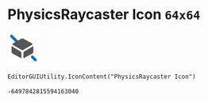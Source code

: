 # PhysicsRaycaster Icon `64x64`
<img src="/img/PhysicsRaycaster%20Icon.png" width=64 height=64>

``` CSharp
EditorGUIUtility.IconContent("PhysicsRaycaster Icon")
```
```
-6497842815594163040
```
